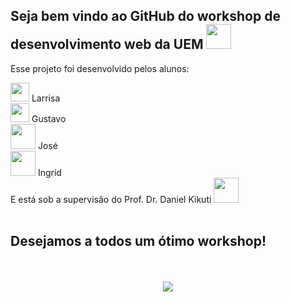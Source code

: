 ## Seja bem vindo ao GitHub do workshop de desenvolvimento web da UEM <img src="https://media.tenor.com/DrdU6bRAfusAAAAi/bulbasaur-pokemon.gif" width="40">

Esse projeto foi desenvolvido pelos alunos:

<div>
  <img src="https://media.tenor.com/J64zKaGj1IYAAAAi/cute-pokemon.gif" width="30"> <span>Larrisa</span>
  <br>
  <img  src="https://66.media.tumblr.com/tumblr_ma4ft6OXxw1rfjowdo1_500.gif" width="30"> <span>Gustavo</span>
  <br>
  <img src="https://media.tenor.com/fw8a-SJL-W8AAAAi/wooper-pokemon.gif" width="40"> <span>José</span>
  <br>
  <img src="https://media.tenor.com/w33hdDzoSE0AAAAi/haunter.gif" width="40"> <span>Ingrid</span>
</div>

<span>
  E está sob a supervisão do Prof. Dr. Daniel Kikuti <img src="https://images-wixmp-ed30a86b8c4ca887773594c2.wixmp.com/f/f187bcae-13e1-43aa-8f5f-97f6c86ce60d/dfx0481-f7f9796c-c02a-4ec5-9308-23a2a64cd3fd.gif?token=eyJ0eXAiOiJKV1QiLCJhbGciOiJIUzI1NiJ9.eyJzdWIiOiJ1cm46YXBwOjdlMGQxODg5ODIyNjQzNzNhNWYwZDQxNWVhMGQyNmUwIiwiaXNzIjoidXJuOmFwcDo3ZTBkMTg4OTgyMjY0MzczYTVmMGQ0MTVlYTBkMjZlMCIsIm9iaiI6W1t7InBhdGgiOiJcL2ZcL2YxODdiY2FlLTEzZTEtNDNhYS04ZjVmLTk3ZjZjODZjZTYwZFwvZGZ4MDQ4MS1mN2Y5Nzk2Yy1jMDJhLTRlYzUtOTMwOC0yM2EyYTY0Y2QzZmQuZ2lmIn1dXSwiYXVkIjpbInVybjpzZXJ2aWNlOmZpbGUuZG93bmxvYWQiXX0.tPtCQI2LMypQ9VlE_MBzKHcgIdxk2CVYxPehCxJdFtY" width="40">
</span>
  
<br>
<br>
<h2>Desejamos a todos um ótimo workshop!</h2>
<br>
<br>
<div align="center">
  <img src="https://images-wixmp-ed30a86b8c4ca887773594c2.wixmp.com/f/d7ebf501-d835-4c15-9782-1332ea9fb086/ddzpngb-fb09fad3-079f-4b44-9ec6-0ded454272b1.gif?token=eyJ0eXAiOiJKV1QiLCJhbGciOiJIUzI1NiJ9.eyJzdWIiOiJ1cm46YXBwOjdlMGQxODg5ODIyNjQzNzNhNWYwZDQxNWVhMGQyNmUwIiwiaXNzIjoidXJuOmFwcDo3ZTBkMTg4OTgyMjY0MzczYTVmMGQ0MTVlYTBkMjZlMCIsIm9iaiI6W1t7InBhdGgiOiJcL2ZcL2Q3ZWJmNTAxLWQ4MzUtNGMxNS05NzgyLTEzMzJlYTlmYjA4NlwvZGR6cG5nYi1mYjA5ZmFkMy0wNzlmLTRiNDQtOWVjNi0wZGVkNDU0MjcyYjEuZ2lmIn1dXSwiYXVkIjpbInVybjpzZXJ2aWNlOmZpbGUuZG93bmxvYWQiXX0.Jv1-qokzgtzFKKi7Hzcltb5VLeXU50Kcp5gjnwJ9XAw">
</div>

